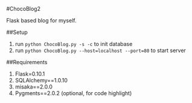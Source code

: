 #ChocoBlog2

Flask based blog for myself.

##Setup

1. run ```python ChocoBlog.py -s -c``` to init database
2. run ```python ChocoBlog.py --host=localhost --port=80``` to start server

##Requirements


1. Flask=0.10.1
2. SQLAlchemy==1.0.10
3. misaka==2.0.0
4. Pygments==2.0.2  (optional, for code highlight)



